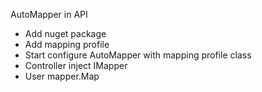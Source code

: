 AutoMapper in API

- Add nuget package
- Add mapping profile
- Start configure AutoMapper with mapping profile class
- Controller inject IMapper 
- User mapper.Map